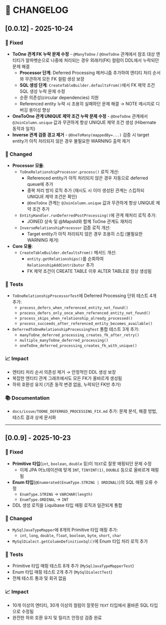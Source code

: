 # 🧾 CHANGELOG

## [0.0.12] - 2025-10-24
### 🔧 Fixed
- **ToOne 관계 FK 누락 문제 수정** - `@ManyToOne` / `@OneToOne` 관계에서 참조 대상 엔티티가 알파벳순으로 나중에 처리되는 경우 외래키(FK) 컬럼이 DDL에서 누락되던 문제 해결
    - **Processor 단계**: Deferred Processing 메커니즘 추가하여 엔티티 처리 순서와 무관하게 모든 FK 컬럼 생성 보장
    - **SQL 생성 단계**: `CreateTableBuilder.defaultsFrom()`에서 FK 제약 조건 SQL 생성 누락 문제 수정
    - 순환 의존성(circular dependencies) 지원
    - Referenced entity 누락 시 조용히 실패하던 문제 해결 → NOTE 메시지로 디버깅 용이성 향상
- **OneToOne 관계 UNIQUE 제약 조건 누락 문제 수정** - `@OneToOne` 관계에서 `@JoinColumn.unique` 값과 무관하게 항상 UNIQUE 제약 조건 생성 (Hibernate 동작과 일치)
- **Inverse 관계 검증 경고 제거** - `@OneToMany(mappedBy=...)` 검증 시 target entity가 아직 처리되지 않은 경우 불필요한 WARNING 출력 제거

### 🧩 Changed
- **Processor 모듈**:
    - `ToOneRelationshipProcessor.process()` 로직 개선:
        - Referenced entity가 아직 처리되지 않은 경우 자동으로 deferred queue에 추가
        - 중복 처리 방지 로직 추가 (재시도 시 이미 생성된 관계는 스킵하되 UNIQUE 제약 조건은 확인)
        - `@OneToOne` 관계는 `@JoinColumn.unique` 값과 무관하게 항상 UNIQUE 제약 조건 추가
    - `EntityHandler.runDeferredPostProcessing()`에 관계 재처리 로직 추가:
        - JOINED 상속 및 @MapsId와 함께 ToOne 관계도 재처리
    - `InverseRelationshipProcessor` 검증 로직 개선:
        - Target entity가 아직 처리되지 않은 경우 조용히 스킵 (불필요한 WARNING 제거)
- **Core 모듈**:
    - `CreateTableBuilder.defaultsFrom()` 메서드 개선:
        - `entity.getRelationships()`를 순회하여 `RelationshipAddContributor` 추가
        - FK 제약 조건이 CREATE TABLE 이후 ALTER TABLE로 정상 생성됨

### 🧪 Tests
- `ToOneRelationshipProcessorTest`에 Deferred Processing 단위 테스트 4개 추가:
    - `process_defers_when_referenced_entity_not_found()`
    - `process_defers_only_once_when_referenced_entity_not_found()`
    - `process_skips_when_relationship_already_processed()`
    - `process_succeeds_after_referenced_entity_becomes_available()`
- `DeferredToOneRelationshipProcessingTest` 통합 테스트 3개 추가:
    - `manyToOne_deferred_processing_creates_fk_after_retry()`
    - `multiple_manyToOne_deferred_processing()`
    - `oneToOne_deferred_processing_creates_fk_with_unique()`

### 📈 Impact
- 엔티티 처리 순서 의존성 제거 → 안정적인 DDL 생성 보장
- 복잡한 엔티티 관계 그래프에서도 모든 FK가 올바르게 생성됨
- 하위 호환성 유지 (기존 동작 변경 없음, 누락되던 FK만 추가)

### 📚 Documentation
- `docs/issue/TOONE_DEFERRED_PROCESSING_FIX.md` 추가: 문제 분석, 해결 방법, 테스트 결과 상세 문서화

---

## [0.0.9] - 2025-10-23
### 🔧 Fixed
- **Primitive 타입**(`int`, `boolean`, `double` 등)이 `TEXT`로 잘못 매핑되던 문제 수정
    - 이제 JPA 어노테이션에 맞게 `INT`, `TINYINT(1)`, `DOUBLE` 등으로 올바르게 매핑됨
- **Enum 타입**(`@Enumerated(EnumType.STRING | ORDINAL)`)의 SQL 매핑 오류 수정
    - `EnumType.STRING` → `VARCHAR(length)`
    - `EnumType.ORDINAL` → `INT`
- DDL 생성 로직을 Liquibase 타입 매핑 로직과 일관되게 통합

### 🧩 Changed
- `MySqlJavaTypeMapper`에 8개의 Primitive 타입 매핑 추가:
    - `int`, `long`, `double`, `float`, `boolean`, `byte`, `short`, `char`
- `MySqlDialect.getColumnDefinitionSql()`에 Enum 타입 처리 로직 추가

### 🧪 Tests
- Primitive 타입 매핑 테스트 8개 추가 (`MySqlJavaTypeMapperTest`)
- Enum 타입 매핑 테스트 2개 추가 (`MySqlDialectTest`)
- 전체 테스트 통과 및 회귀 없음

### 📈 Impact
- 10개 이상의 엔티티, 30개 이상의 컬럼이 잘못된 `TEXT` 타입에서 올바른 SQL 타입으로 수정됨
- 완전한 하위 호환 유지 및 릴리즈 안정성 검증 완료

